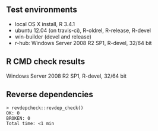 ## Test environments
* local OS X install, R 3.4.1
* ubuntu 12.04 (on travis-ci), R-oldrel, R-release, R-devel
* win-builder (devel and release)
* r-hub: Windows Server 2008 R2 SP1, R-devel, 32/64 bit

## R CMD check results

Windows Server 2008 R2 SP1, R-devel, 32/64 bit


## Reverse dependencies

```
> revdepcheck::revdep_check()
OK: 0
BROKEN: 0
Total time: <1 min
```
